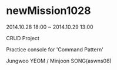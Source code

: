 newMission1028
==============
2014.10.28 18:00 ~ 2014.10.29 13:00

CRUD Project

Practice console for 'Command Pattern'

Jungwoo YEOM / Minjoon SONG(aswns08)
